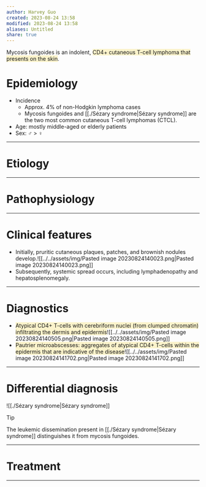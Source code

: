 ```yaml
---
author: Harvey Guo
created: 2023-08-24 13:58
modified: 2023-08-24 13:58
aliases: Untitled
share: true
---
```


Mycosis fungoides is an indolent, <span style="background:rgba(240, 200, 0, 0.2)">CD4+ cutaneous T-cell lymphoma that presents on the skin</span>.
# Epidemiology
- Incidence
	- Approx. 4% of non-Hodgkin lymphoma cases
	- Mycosis fungoides and [[./Sézary syndrome|Sézary syndrome]] are the two most common cutaneous T-cell lymphomas (CTCL).
- Age: mostly middle-aged or elderly patients
- Sex: ♂ > ♀

---
# Etiology


---
# Pathophysiology


---
# Clinical features
- Initially, pruritic cutaneous plaques, patches, and brownish nodules develop.![[../../assets/img/Pasted image 20230824140023.png|Pasted image 20230824140023.png]]
- Subsequently, systemic spread occurs, including lymphadenopathy and hepatosplenomegaly.

---
# Diagnostics
- <span style="background:rgba(240, 200, 0, 0.2)">Atypical CD4+ T-cells with cerebriform nuclei (from clumped chromatin) infiltrating the dermis and epidermis</span>![[../../assets/img/Pasted image 20230824140505.png|Pasted image 20230824140505.png]]
- <span style="background:rgba(240, 200, 0, 0.2)">Pautrier microabscesses: aggregates of atypical CD4+ T-cells within the epidermis that are indicative of the disease</span>![[../../assets/img/Pasted image 20230824141702.png|Pasted image 20230824141702.png]]

---
# Differential diagnosis
![[./Sézary syndrome|Sézary syndrome]]
>[!tip] 
>The leukemic dissemination present in [[./Sézary syndrome|Sézary syndrome]] distinguishes it from mycosis fungoides.

---
# Treatment


---
